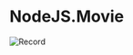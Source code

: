 ﻿# NodeJS.Movie
![Record]([https://github.com/your-username/your-repository/raw/main/your-gif.gif](https://github.com/Abdulsametdursun/NodeJS.Movie/blob/main/Record.gif))
